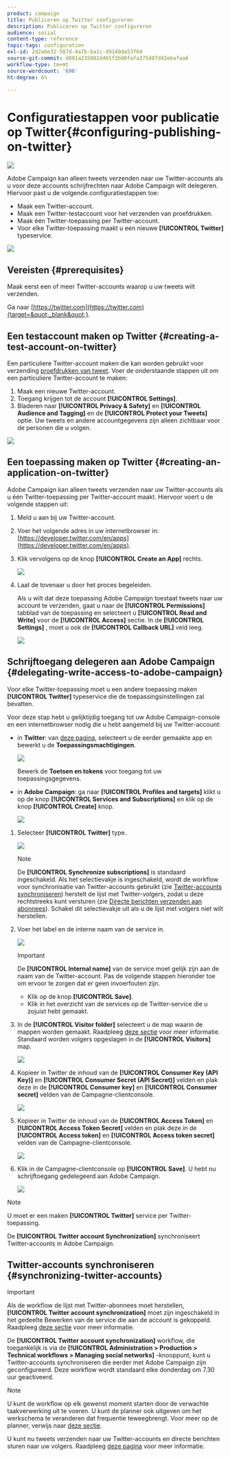```yaml
---
product: campaign
title: Publiceren op Twitter configureren
description: Publiceren op Twitter configureren
audience: social
content-type: reference
topic-tags: configuration
exl-id: 2d2a6e32-587d-4a7b-ba1c-d9140da53f64
source-git-commit: d891a235002d465f3b00fafa375d87d42ebafaa6
workflow-type: tm+mt
source-wordcount: '698'
ht-degree: 6%

---
```


# Configuratiestappen voor publicatie op Twitter{#configuring-publishing-on-twitter}

![](../../assets/v7-only.svg)

Adobe Campaign kan alleen tweets verzenden naar uw Twitter-accounts als u voor deze accounts schrijfrechten naar Adobe Campaign wilt delegeren. Hiervoor past u de volgende configuratiestappen toe:

* Maak een Twitter-account.
* Maak een Twitter-testaccount voor het verzenden van proefdrukken.
* Maak één Twitter-toepassing per Twitter-account.
* Voor elke Twitter-toepassing maakt u een nieuwe **[!UICONTROL Twitter]** typeservice.

![](assets/social_diagram_twitter_service.png)

## Vereisten {#prerequisites}

Maak eerst een of meer Twitter-accounts waarop u uw tweets wilt verzenden.

Ga naar [https://twitter.com](https://twitter.com){target=&quot;_blank&quot;}.

## Een testaccount maken op Twitter {#creating-a-test-account-on-twitter}

Een particuliere Twitter-account maken die kan worden gebruikt voor verzending [proefdrukken van tweet](../../social/using/publishing-on-twitter.md#sending-the-proof). Voer de onderstaande stappen uit om een particuliere Twitter-account te maken:

1. Maak een nieuwe Twitter-account.
1. Toegang krijgen tot de account  **[!UICONTROL Settings]**.
1. Bladeren naar **[!UICONTROL Privacy & Safety]** en **[!UICONTROL Audience and Tagging]** en de **[!UICONTROL Protect your Tweets]** optie. Uw tweets en andere accountgegevens zijn alleen zichtbaar voor de personen die u volgen.

![](assets/social_twitter_test_page.png)

## Een toepassing maken op Twitter {#creating-an-application-on-twitter}

Adobe Campaign kan alleen tweets verzenden naar uw Twitter-accounts als u één Twitter-toepassing per Twitter-account maakt. Hiervoor voert u de volgende stappen uit:

1. Meld u aan bij uw Twitter-account.
1. Voer het volgende adres in uw internetbrowser in: [https://developer.twitter.com/en/apps](https://developer.twitter.com/en/apps).
1. Klik vervolgens op de knop **[!UICONTROL Create an App]** rechts.

   ![](assets/social_create_twitter_app_001.png)

1. Laat de tovenaar u door het proces begeleiden.

   Als u wilt dat deze toepassing Adobe Campaign toestaat tweets naar uw account te verzenden, gaat u naar de **[!UICONTROL Permissions]** tabblad van de toepassing en selecteert u **[!UICONTROL Read and Write]** voor de **[!UICONTROL Access]** sectie. In de **[!UICONTROL Settings]** , moet u ook de **[!UICONTROL Callback URL]** veld leeg.

   ![](assets/social_create_twitter_app_002.png)

## Schrijftoegang delegeren aan Adobe Campaign {#delegating-write-access-to-adobe-campaign}

Voor elke Twitter-toepassing moet u een andere toepassing maken **[!UICONTROL Twitter]** typeservice die de toepassingsinstellingen zal bevatten.

Voor deze stap hebt u gelijktijdig toegang tot uw Adobe Campaign-console en een internetbrowser nodig die u hebt aangemeld bij uw Twitter-account:

* in **Twitter**: van [deze pagina](https://developer.twitter.com/en/portal/projects-and-apps), selecteert u de eerder gemaakte app en bewerkt u de **Toepassingsmachtigingen**.

   ![](assets/social_twitter_service_002.png)

   Bewerk de **Toetsen en tokens** voor toegang tot uw toepassingsgegevens.

* in **Adobe Campaign**: ga naar **[!UICONTROL Profiles and targets]** klikt u op de knop **[!UICONTROL Services and Subscriptions]** en klik op de knop **[!UICONTROL Create]** knop.

   ![](assets/social_twitter_service_007.png)

1. Selecteer **[!UICONTROL Twitter]** type.

   ![](assets/social_twitter_service_008.png)

   >[!NOTE]
   >
   >De **[!UICONTROL Synchronize subscriptions]** is standaard ingeschakeld. Als het selectievakje is ingeschakeld, wordt de workflow voor synchronisatie van Twitter-accounts gebruikt (zie [Twitter-accounts synchroniseren](#synchronizing-twitter-accounts)) herstelt de lijst met Twitter-volgers, zodat u deze rechtstreeks kunt versturen (zie [Directe berichten verzenden aan abonnees](../../social/using/publishing-on-twitter.md#sending-direct-messages-to-subscribers)). Schakel dit selectievakje uit als u de lijst met volgers niet wilt herstellen.

1. Voer het label en de interne naam van de service in.

   ![](assets/social_twitter_service_009.png)

   >[!IMPORTANT]
   >
   >De **[!UICONTROL Internal name]** van de service moet gelijk zijn aan de naam van de Twitter-account. Pas de volgende stappen hieronder toe om ervoor te zorgen dat er geen invoerfouten zijn.

   * Klik op de knop **[!UICONTROL Save]**.
   * Klik in het overzicht van de services op de Twitter-service die u zojuist hebt gemaakt.

   <!-- * Select the **[!UICONTROL Twitter page]** tab. The Twitter account should be displayed. 
    
      ![](assets/social_twitter_service_010.png)-->

1. In de **[!UICONTROL Visitor folder]** selecteert u de map waarin de mappen worden gemaakt. Raadpleeg [deze sectie](../../social/using/publishing-on-twitter.md#operating-principle) voor meer informatie. Standaard worden volgers opgeslagen in de **[!UICONTROL Visitors]** map.

   ![](assets/social_twitter_service_010_b.png)

1. Kopieer in Twitter de inhoud van de **[!UICONTROL Consumer Key (API Key)]** en **[!UICONTROL Consumer Secret (API Secret)]** velden en plak deze in de **[!UICONTROL Consumer key]** en **[!UICONTROL Consumer secret]** velden van de Campagne-clientconsole.

   ![](assets/social_twitter_service_012.png)

1. Kopieer in Twitter de inhoud van de **[!UICONTROL Access Token]** en **[!UICONTROL Access Token Secret]** velden en plak deze in de **[!UICONTROL Access token]** en **[!UICONTROL Access token secret]** velden van de Campagne-clientconsole.

   ![](assets/social_twitter_service_013.png)

1. Klik in de Campagne-clientconsole op **[!UICONTROL Save]**. U hebt nu schrijftoegang gedelegeerd aan Adobe Campaign.

   ![](assets/social_twitter_service_014.png)

>[!NOTE]
>
>U moet er een maken **[!UICONTROL Twitter]** service per Twitter-toepassing.

De **[!UICONTROL Twitter account Synchronization]** synchroniseert Twitter-accounts in Adobe Campaign.

## Twitter-accounts synchroniseren {#synchronizing-twitter-accounts}

>[!IMPORTANT]
>
>Als de workflow de lijst met Twitter-abonnees moet herstellen, **[!UICONTROL Twitter account synchronization]** moet zijn ingeschakeld in het gedeelte Bewerken van de service die aan de account is gekoppeld. Raadpleeg [deze sectie](#delegating-write-access-to-adobe-campaign) voor meer informatie.

De **[!UICONTROL Twitter account synchronization]** workflow, die toegankelijk is via de **[!UICONTROL Administration > Production > Technical workflows > Managing social networks]** -knooppunt, kunt u Twitter-accounts synchroniseren die eerder met Adobe Campaign zijn geconfigureerd. Deze workflow wordt standaard elke donderdag om 7.30 uur geactiveerd.

>[!NOTE]
>
>U kunt de workflow op elk gewenst moment starten door de verwachte taakverwerking uit te voeren. U kunt de planner ook uitgeven om het werkschema te veranderen dat frequentie teweegbrengt. Voor meer op de planner, verwijs naar [deze sectie](../../workflow/using/scheduler.md).

U kunt nu tweets verzenden naar uw Twitter-accounts en directe berichten sturen naar uw volgers. Raadpleeg [deze pagina](../../social/using/publishing-on-twitter.md) voor meer informatie.
